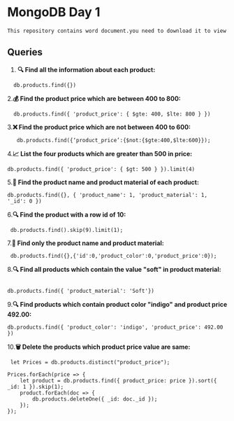 # MongoDB Day 1

`This repository contains word document.you need to download it to view`

## Queries

1. **🔍 Find all the information about each product:**
 ```
   db.products.find({})
  ```
2.**💰 Find the product price which are between 400 to 800:**
```
  db.products.find({ 'product_price': { $gte: 400, $lte: 800 } })
 ```
3.**❌ Find the product price which are not between 400 to 600:**
```
   db.products.find({‘product_price’:{$not:{$gte:400,$lte:600}});
```

4.**📈 List the four products which are greater than 500 in price:**

   ```
   db.products.find({ 'product_price': { $gt: 500 } }).limit(4)
   ```
5.**📝 Find the product name and product material of each product:**
  ```
  db.products.find({}, { 'product_name': 1, 'product_material': 1, '_id': 0 })
  ```
6.**🔍 Find the product with a row id of 10:**
  ```
   db.products.find().skip(9).limit(1);
  ```
7.**📝 Find only the product name and product material:**
```
 db.products.find({},{'id':0,'product_color':0,'product_price':0});
```

8.**🔍 Find all products which contain the value "soft" in product material:**
```

db.products.find({ 'product_material': 'Soft'})
```

9.**🔍 Find products which contain product color "indigo" and product price 492.00:**

```
db.products.find({ 'product_color': 'indigo', 'product_price': 492.00 })
```
10.**🗑️ Delete the products which product price value are same:**
```
 let Prices = db.products.distinct("product_price");

Prices.forEach(price => {
    let product = db.products.find({ product_price: price }).sort({ _id: 1 }).skip(1); 
    product.forEach(doc => {
        db.products.deleteOne({ _id: doc._id });
    });
});

```




